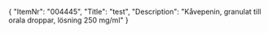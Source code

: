 {
  "ItemNr": "004445",
  "Title": "test",
  "Description": "Kåvepenin, granulat till orala droppar, lösning 250 mg/ml"
}